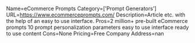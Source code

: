 Name=eCommerce Prompts
Category=['Prompt Generators']
URL=https://www.ecommerceprompts.com/
Description=Article etc. with the help of an easy to use interface.
Pros=2 million+ pre-built eCommerce prompts 10 prompt personalization parameters easy to use interface ready to use content
Cons=None
Pricing=Free
Company Address=nan
